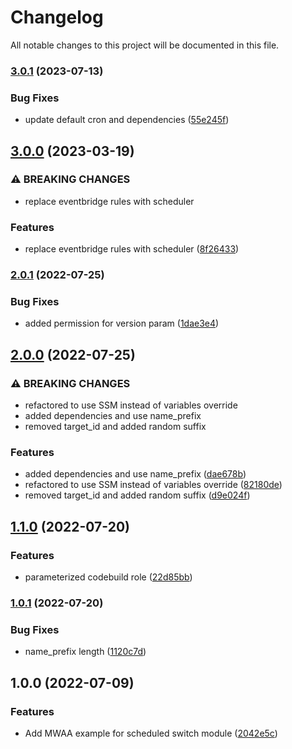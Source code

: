 # Changelog

All notable changes to this project will be documented in this file.

### [3.0.1](https://github.com/aws-samples/terraform-aws-scheduled-switch/compare/v3.0.0...v3.0.1) (2023-07-13)


### Bug Fixes

* update default cron and dependencies ([55e245f](https://github.com/aws-samples/terraform-aws-scheduled-switch/commit/55e245f0663664c8ae0ec9d06e3eee4692bea242))

## [3.0.0](https://github.com/aws-samples/terraform-aws-scheduled-switch/compare/v2.0.1...v3.0.0) (2023-03-19)


### ⚠ BREAKING CHANGES

* replace eventbridge rules with scheduler

### Features

* replace eventbridge rules with scheduler ([8f26433](https://github.com/aws-samples/terraform-aws-scheduled-switch/commit/8f26433c78826937da1def72d04422ce1c3247c6))

### [2.0.1](https://github.com/aws-samples/aws-terraform-scheduled-switch/compare/v2.0.0...v2.0.1) (2022-07-25)


### Bug Fixes

* added permission for version param ([1dae3e4](https://github.com/aws-samples/aws-terraform-scheduled-switch/commit/1dae3e499231727761db25f98381a9b3801550fa))

## [2.0.0](https://github.com/aws-samples/aws-terraform-scheduled-switch/compare/v1.1.0...v2.0.0) (2022-07-25)


### ⚠ BREAKING CHANGES

* refactored to use SSM instead of variables override
* added dependencies and use name_prefix
* removed target_id and added random suffix

### Features

* added dependencies and use name_prefix ([dae678b](https://github.com/aws-samples/aws-terraform-scheduled-switch/commit/dae678b370f53e52a9975d6c38418b00c955618a))
* refactored to use SSM instead of variables override ([82180de](https://github.com/aws-samples/aws-terraform-scheduled-switch/commit/82180de7eff0c3a089430097b852195d1c4ae2dd))
* removed target_id and added random suffix ([d9e024f](https://github.com/aws-samples/aws-terraform-scheduled-switch/commit/d9e024f87a88d8d6135095d3750c399dd143fccb))

## [1.1.0](https://github.com/aws-samples/aws-terraform-scheduled-switch/compare/v1.0.1...v1.1.0) (2022-07-20)


### Features

* parameterized codebuild role ([22d85bb](https://github.com/aws-samples/aws-terraform-scheduled-switch/commit/22d85bb3ca089756d35cd1081ec568e46cf5f574))

### [1.0.1](https://github.com/aws-samples/aws-terraform-scheduled-switch/compare/v1.0.0...v1.0.1) (2022-07-20)


### Bug Fixes

* name_prefix length ([1120c7d](https://github.com/aws-samples/aws-terraform-scheduled-switch/commit/1120c7ddf24e686b00d361e99a7532ea24519ad9))

## 1.0.0 (2022-07-09)


### Features

* Add MWAA example for scheduled switch module ([2042e5c](https://github.com/aws-samples/aws-terraform-scheduled-switch/commit/2042e5c16977a6aa3f70a5817dcbdb3054d09149))
